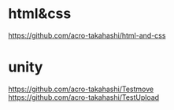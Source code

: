 # html&css
https://github.com/acro-takahashi/html-and-css  

# unity
https://github.com/acro-takahashi/Testmove  
https://github.com/acro-takahashi/TestUpload
